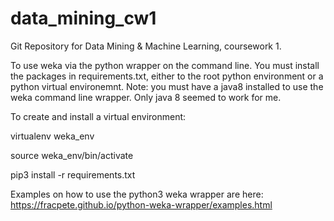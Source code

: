 # data_mining_cw1
Git Repository for Data Mining &amp; Machine Learning, coursework 1.

To use weka via the python wrapper on the command line. You must install the packages in requirements.txt, either to the root python environment or a python virtual environemnt. Note: you must have a java8 installed to use the weka command line wrapper. Only java 8 seemed to work for me.

To create and install a virtual environment:

virtualenv weka_env

source weka_env/bin/activate

pip3 install -r requirements.txt

Examples on how to use the python3 weka wrapper are here: https://fracpete.github.io/python-weka-wrapper/examples.html